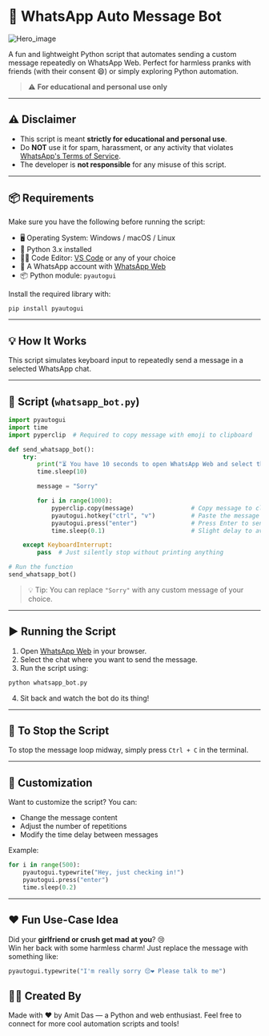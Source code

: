 # 🤖 WhatsApp Auto Message Bot

![Hero_image](https://camo.githubusercontent.com/7c5e1164814ebee5701bb59400d2d4186a45586fdf27b7218f6886227b147f9b/68747470733a2f2f692e6962622e636f2f787430794c6674732f4f50504f5254554e49544945532d312e706e67)

A fun and lightweight Python script that automates sending a custom message repeatedly on WhatsApp Web. Perfect for harmless pranks with friends (with their consent 😄) or simply exploring Python automation.

> ⚠️ **For educational and personal use only**

---

## ⚠️ Disclaimer

- This script is meant **strictly for educational and personal use**.
- Do **NOT** use it for spam, harassment, or any activity that violates [WhatsApp's Terms of Service](https://www.whatsapp.com/legal/terms-of-service).
- The developer is **not responsible** for any misuse of this script.

---

## 📦 Requirements

Make sure you have the following before running the script:

- 🖥️ Operating System: Windows / macOS / Linux  
- 🐍 Python 3.x installed  
- 🧑‍💻 Code Editor: [VS Code](https://code.visualstudio.com/) or any of your choice  
- 💬 A WhatsApp account with [WhatsApp Web](https://web.whatsapp.com)  
- 📦 Python module: `pyautogui`

Install the required library with:

```bash
pip install pyautogui
```

---

## 💡 How It Works

This script simulates keyboard input to repeatedly send a message in a selected WhatsApp chat.

---

## 📜 Script (`whatsapp_bot.py`)

```python
import pyautogui
import time
import pyperclip  # Required to copy message with emoji to clipboard

def send_whatsapp_bot():
    try:
        print("⏳ You have 10 seconds to open WhatsApp Web and select the chat where messages should be sent...")
        time.sleep(10)

        message = "Sorry"

        for i in range(1000):
            pyperclip.copy(message)                # Copy message to clipboard
            pyautogui.hotkey("ctrl", "v")          # Paste the message
            pyautogui.press("enter")               # Press Enter to send
            time.sleep(0.1)                        # Slight delay to avoid freezing or detection

    except KeyboardInterrupt:
        pass  # Just silently stop without printing anything

# Run the function
send_whatsapp_bot()
```

> 💡 Tip: You can replace `"Sorry"` with any custom message of your choice.

---

## ▶️ Running the Script

1. Open [WhatsApp Web](https://web.whatsapp.com) in your browser.
2. Select the chat where you want to send the message.
3. Run the script using:

```bash
python whatsapp_bot.py
```

4. Sit back and watch the bot do its thing!

---

## 🛑 To Stop the Script

To stop the message loop midway, simply press `Ctrl + C` in the terminal.

---

## 💬 Customization

Want to customize the script? You can:
- Change the message content
- Adjust the number of repetitions
- Modify the time delay between messages

Example:

```python
for i in range(500):
    pyautogui.typewrite("Hey, just checking in!")
    pyautogui.press("enter")
    time.sleep(0.2)
```

---

## ❤️ Fun Use-Case Idea

Did your **girlfriend or crush get mad at you**? 😢  
Win her back with some harmless charm! Just replace the message with something like:

```python
pyautogui.typewrite("I'm really sorry 😔❤️ Please talk to me")
```

## 👨‍💻 Created By

Made with ❤️ by Amit Das — a Python and web enthusiast.
Feel free to connect for more cool automation scripts and tools!
